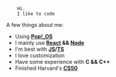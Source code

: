 ```
    Hi. 
    I like to code
```

A few things about me:
- Using **[Pop!_OS](https://pop.system76.com/)**
- I mainly use **[React](https://reactjs.org/) && [Node](https://nodejs.org/en/)**
- I'm best with **[JS](https://www.javascript.com/)/[TS](https://www.typescriptlang.org/)**
- I love customization
- Have some experience with **C && C++**
- Finished Harvard's **[CS50](https://cs50.harvard.edu)**